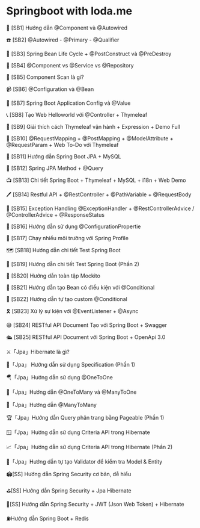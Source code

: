 ﻿# Springboot with loda.me


📖 [SB1] Hướng dẫn @Component và @Autowired

☎️ [SB2] @Autowired - @Primary - @Qualifier

🚤 [SB3] Spring Bean Life Cycle + @PostConstruct và @PreDestroy

🌟 [SB4] @Component vs @Service vs @Repository

📃 [SB5] Component Scan là gì?

📹 [SB6] @Configuration và @Bean

🚌 [SB7] Spring Boot Application Config và @Value

📞 [SB8] Tạo Web Helloworld với @Controller + Thymeleaf

🧵 [SB9] Giải thích cách Thymeleaf vận hành + Expression + Demo Full

🎲 [SB10] @RequestMapping + @PostMapping + @ModelAttribute + @RequestParam + Web To-Do với Thymeleaf

🎎 [SB11] Hướng dẫn Spring Boot JPA + MySQL

🎺 [SB12] Spring JPA Method + @Query

📺 [SB13] Chi tiết Spring Boot + Thymeleaf + MySQL + i18n + Web Demo

🖊️ [SB14] Restful API + @RestController + @PathVariable + @RequestBody

🚉 [SB15] Exception Handling @ExceptionHandler + @RestControllerAdvice / @ControllerAdvice + @ResponseStatus

📰 [SB16] Hướng dẫn sử dụng @ConfigurationPropertie

🌈 [SB17] Chạy nhiều môi trường với Spring Profile

🗺️ [SB18] Hướng dẫn chi tiết Test Spring Boot

🔩 [SB19] Hướng dẫn chi tiết Test Spring Boot (Phần 2)

📠 [SB20] Hướng dẫn toàn tập Mockito

🎷 [SB21] Hướng dẫn tạo Bean có điều kiện với @Conditional

🎯 [SB22] Hướng dẫn tự tạo custom @Conditional

🎗️ [SB23] Xử lý sự kiện với @EventListener + @Async

😅 [SB24] RESTful API Document Tạo với Spring Boot + Swagger

🛳️ [SB25] RESTful API Document với Spring Boot + OpenApi 3.0

⚔️「Jpa」Hibernate là gì?

🎊「Jpa」 Hướng dẫn sử dụng Specification (Phần 1)

🪂「Jpa」Hướng dẫn sử dụng @OneToOne

🚅「Jpa」Hướng dẫn @OneToMany và @ManyToOne

🛵「Jpa」Hướng dẫn @ManyToMany

🏆「Jpa」Hướng dẫn Query phân trang bằng Pageable (Phần 1)

🪟「Jpa」Hướng dẫn sử dụng Criteria API trong Hibernate

📈「Jpa」Hướng dẫn sử dụng Criteria API trong Hibernate (Phần 2)

🧺「Jpa」Hướng dẫn tự tạo Validator để kiểm tra Model & Entity

🏟️[SS] Hướng dẫn Spring Security cơ bản, dễ hiểu

⛳[SS] Hướng dẫn Spring Security + Jpa Hibernate

🎐[SS] Hướng dẫn Spring Security + JWT (Json Web Token) + Hibernate

⛽Hướng dẫn Spring Boot + Redis
